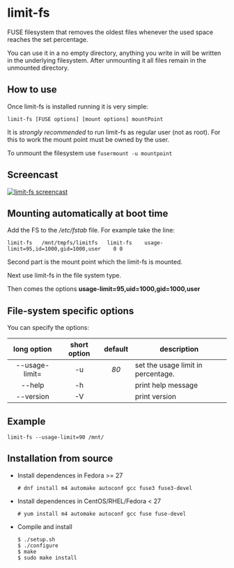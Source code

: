 # limit-fs
FUSE filesystem that removes the oldest files whenever the used space
reaches the set percentage.

You can use it in a no empty directory, anything you write in will be
written in the underlying filesystem. After unmounting it all files
remain in the unmounted directory.

## How to use
Once limit-fs is installed running it is very simple:

```
limit-fs [FUSE options] [mount options] mountPoint
```
It is _strongly recommended_ to run limit-fs as regular user (not as
root). For this to work the mount point must be owned by the user.

To unmount the filesystem use `fusermount -u mountpoint`

## Screencast
[![limit-fs screencast](https://asciinema.org/a/228205.png)](https://asciinema.org/a/228205)

## Mounting automatically at boot time

Add the FS to the */etc/fstab* file. For example take the line:
```
limit-fs   /mnt/tmpfs/limitfs	limit-fs	usage-limit=95,id=1000,gid=1000,user	0 0
```
Second part is the mount point which the limit-fs is mounted.

Next use limit-fs in the file system type.

Then comes the options **usage-limit=95,uid=1000,gid=1000,user**

## File-system specific options

You can specify the options:

| long option | short option | default | description |
|:-:|:-:|:-:|---|
| --usage-limit=<d> | -u | *80* | set the usage limit in percentage. |
| --help            | -h |      | print help message |
| --version         | -V |      | print version |

## Example
```
limit-fs --usage-limit=90 /mnt/
```

## Installation from source

 * Install dependences in Fedora >= 27
   ```
   # dnf install m4 automake autoconf gcc fuse3 fuse3-devel
   ```

 * Install dependences in CentOS/RHEL/Fedora < 27
   ```
   # yum install m4 automake autoconf gcc fuse fuse-devel
   ```

 * Compile and install
   ```
   $ ./setup.sh
   $ ./configure
   $ make
   $ sudo make install
   ```
